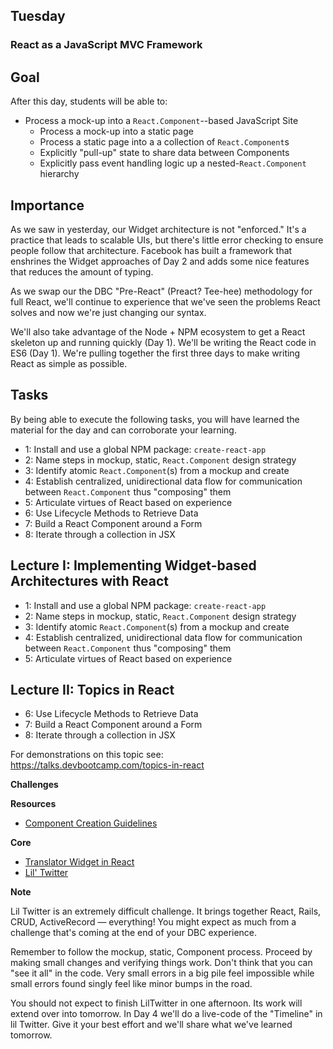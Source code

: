 ## Tuesday

### React as a JavaScript MVC Framework

## Goal

After this day, students will be able to:

* Process a mock-up into a `React.Component`--based JavaScript Site
  * Process a mock-up into a static page
  * Process a static page into a a collection of `React.Component`s
  * Explicitly "pull-up" state to share data between Components
  * Explicitly pass event handling logic up a nested-`React.Component` hierarchy

## Importance

As we saw in yesterday, our Widget architecture is not "enforced." It's a
practice that leads to scalable UIs, but there's little error checking to
ensure people follow that architecture. Facebook has built a framework that
enshrines the Widget approaches of Day 2 and adds some nice features that
reduces the amount of typing.

As we swap our the DBC "Pre-React" (Preact? Tee-hee) methodology for full
React, we'll continue to experience that we've seen the problems React solves
and now we're just changing our syntax.

We'll also take advantage of the Node + NPM ecosystem to get a React skeleton
up and running quickly (Day 1). We'll be writing the React code in ES6 (Day 1).
We're pulling together the first three days to make writing React as simple as
possible.

## Tasks

By being able to execute the following tasks, you will have learned the
material for the day and can corroborate your learning.

- 1: Install and use a global NPM package: `create-react-app`
- 2: Name steps in mockup, static, `React.Component` design strategy
- 3: Identify atomic `React.Component`(s) from a mockup and create
- 4: Establish centralized, unidirectional data flow for communication between `React.Component` thus "composing" them
- 5: Articulate virtues of React based on experience
- 6: Use Lifecycle Methods to Retrieve Data
- 7: Build a React Component around a Form
- 8: Iterate through a collection in JSX


## Lecture I: Implementing Widget-based Architectures with React

- 1: Install and use a global NPM package: `create-react-app`
- 2: Name steps in mockup, static, `React.Component` design strategy
- 3: Identify atomic `React.Component`(s) from a mockup and create
- 4: Establish centralized, unidirectional data flow for communication between `React.Component` thus "composing" them
- 5: Articulate virtues of React based on experience

## Lecture II: Topics in React

- 6: Use Lifecycle Methods to Retrieve Data
- 7: Build a React Component around a Form
- 8: Iterate through a collection in JSX

For demonstrations on this topic see: https://talks.devbootcamp.com/topics-in-react

**Challenges**

**Resources**

* [Component Creation Guidelines](../resources/component_creation_process.html)

**Core**

* [Translator Widget in React](../../../../number-base-converter-react-challenge)
* [Lil' Twitter](../../../../lil-twitter-react-challenge)

**Note**

Lil Twitter is an extremely difficult challenge. It brings together React,
Rails, CRUD, ActiveRecord &mdash; everything! You might expect as much from a
challenge that's coming at the end of your DBC experience.

Remember to follow the mockup, static, Component process. Proceed by making
small changes and verifying things work. Don't think that you can "see it all"
in the code. Very small errors in a big pile feel impossible while small errors
found singly feel like minor bumps in the road.

You should not expect to finish LilTwitter in one afternoon. Its work will
extend over into tomorrow. In Day 4 we'll do a live-code of the "Timeline" in
lil Twitter. Give it your best effort and we'll share what we've learned
tomorrow.
